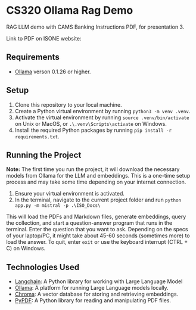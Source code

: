 # CS320 Ollama Rag Demo

RAG LLM demo with CAMS Banking Instructions PDF, for presentation 3.

Link to PDF on ISONE website: 

## Requirements

- [Ollama](https://ollama.ai/) verson 0.1.26 or higher.

## Setup

1. Clone this repository to your local machine.
2. Create a Python virtual environment by running `python3 -m venv .venv`.
3. Activate the virtual environment by running `source .venv/bin/activate` on Unix or MacOS, or `.\.venv\Scripts\activate` on Windows.
4. Install the required Python packages by running `pip install -r requirements.txt`.

## Running the Project

**Note:** The first time you run the project, it will download the necessary models from Ollama for the LLM and embeddings. This is a one-time setup process and may take some time depending on your internet connection.

1. Ensure your virtual environment is activated.
2. In the terminal, navigate to the current project folder and run `python app.py -m mistral -p .\ISO_Docs\`

This will load the PDFs and Markdown files, generate embeddings, query the collection, and start a question-answer program that runs in the terminal. Enter the question that you want to ask. Depending on the specs of your laptop/PC, it might take about 45-60 seconds (sometimes more) to load the answer. To quit, enter `exit` or use the keyboard interrupt (CTRL + C) on Windows.

## Technologies Used

- [Langchain](https://github.com/langchain/langchain): A Python library for working with Large Language Model
- [Ollama](https://ollama.ai/): A platform for running Large Language models locally.
- [Chroma](https://docs.trychroma.com/): A vector database for storing and retrieving embeddings.
- [PyPDF](https://pypi.org/project/PyPDF2/): A Python library for reading and manipulating PDF files.
